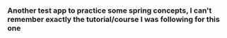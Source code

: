 ### Another test app to practice some spring concepts, I can't remember exactly the tutorial/course I was following for this one